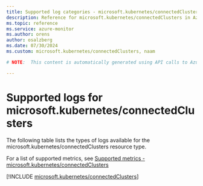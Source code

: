 ```yaml
---
title: Supported log categories - microsoft.kubernetes/connectedClusters
description: Reference for microsoft.kubernetes/connectedClusters in Azure Monitor Logs.
ms.topic: reference
ms.service: azure-monitor
ms.author: orens
author: osalzberg
ms.date: 07/30/2024
ms.custom: microsoft.kubernetes/connectedClusters, naam

# NOTE:  This content is automatically generated using API calls to Azure. Any edits made on these files will be overwritten in the next run of the script. 

---
```





# Supported logs for microsoft.kubernetes/connectedClusters  
The following table lists the types of logs available for the microsoft.kubernetes/connectedClusters resource type.
  
  
  
For a list of supported metrics, see [Supported metrics - microsoft.kubernetes/connectedClusters](../supported-metrics/microsoft-kubernetes-connectedclusters-metrics.md)  
  

  
[!INCLUDE [microsoft.kubernetes/connectedClusters](./includes/microsoft-kubernetes-connectedclusters-logs-include.md)]  
  

